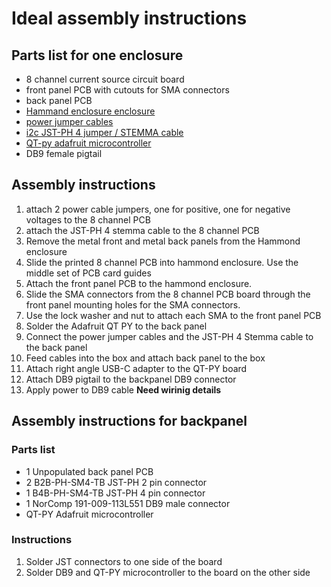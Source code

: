 # Ideal assembly instructions
## Parts list for one enclosure
- 8 channel current source circuit board
- front panel PCB with cutouts for SMA connectors
- back panel PCB
- [Hammand enclosure enclosure](https://www.hawkusa.com/manufacturers/hammond-mfg/enclosures/box-metal/1455l1201?utm_source=octopart&utm_medium=cpc)
- [power jumper cables](https://www.adafruit.com/product/4714)
- [i2c JST-PH 4 jumper / STEMMA cable](https://www.adafruit.com/product/3568)
- [QT-py adafruit microcontroller](https://www.adafruit.com/product/4600)
- DB9 female pigtail

## Assembly instructions
1.  attach 2 power cable jumpers, one for positive, one for negative voltages to the 8 channel PCB
1.  attach the JST-PH 4 stemma cable to the 8 channel PCB
1.  Remove the metal front and metal back panels from the Hammond enclosure
1.  Slide the printed 8 channel  PCB into hammond enclosure.   Use the middle set of PCB card guides
1.  Attach the front panel PCB to the hammond enclosure.   
1.  Slide the SMA connectors from the 8 channel PCB board through the front panel mounting holes for the SMA connectors.
1.  Use the lock washer and nut to attach each SMA to the front panel PCB
1.  Solder the Adafruit QT PY to the back panel
1.  Connect the power jumper cables and the JST-PH 4 Stemma cable to the back panel
1.  Feed cables into the box and attach back panel to the box
1.  Attach right angle USB-C adapter to the QT-PY board
1.  Attach DB9 pigtail to the backpanel DB9 connector
1.  Apply power to DB9 cable  **Need wirinig details**

## Assembly instructions for backpanel
### Parts list
- 1 Unpopulated back panel PCB
- 2 B2B-PH-SM4-TB  JST-PH 2 pin connector
- 1 B4B-PH-SM4-TB  JST-PH 4 pin connector
- 1 NorComp  191-009-113L551  DB9 male connector
- QT-PY Adafruit microcontroller
### Instructions
1.  Solder JST connectors to one side of the board
2.  Solder DB9 and QT-PY microcontroller to the board on the other side
